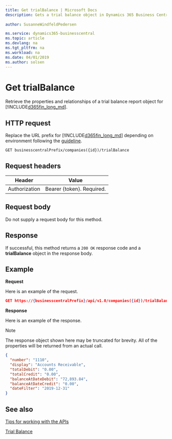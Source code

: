 ```yaml
---
title: Get trialBalance | Microsoft Docs
description: Gets a trial balance object in Dynamics 365 Business Central.
 
author: SusanneWindfeldPedersen

ms.service: dynamics365-businesscentral
ms.topic: article
ms.devlang: na
ms.tgt_pltfrm: na
ms.workload: na
ms.date: 04/01/2019
ms.author: solsen
---
```


# Get trialBalance
Retrieve the properties and relationships of a trial balance report object for [!INCLUDE[d365fin_long_md](../../includes/d365fin_long_md.md)].

## HTTP request
Replace the URL prefix for [!INCLUDE[d365fin_long_md](../../includes/d365fin_long_md.md)] depending on environment following the [guideline](../../v1.0/endpoints-apis-for-dynamics.md).
```
GET businesscentralPrefix/companies({id})/trialBalance
```

## Request headers

|Header|Value|
|------|-----|
|Authorization  |Bearer {token}. Required. |

## Request body
Do not supply a request body for this method.

## Response
If successful, this method returns a ```200 OK``` response code and a **trialBalance** object in the response body.

## Example

**Request**

Here is an example of the request.
```json
GET https://{businesscentralPrefix}/api/v1.0/companies({id})/trialBalance?$orderby number&$filter=dateFilter ge 2019-01-01 and dateFilter le 2019-12-31
```

**Response**

Here is an example of the response. 

> [!NOTE]  
>   The response object shown here may be truncated for brevity. All of the properties will be returned from an actual call.

```json
{
  "number": "1110",
  "display": "Accounts Receivable",
  "totalDebit": "0.00",
  "totalCredit": "0.00",
  "balanceAtDateDebit": "72,893.84",
  "balanceAtDateCredit": "0.00",
  "dateFilter": "2019-12-31"    
}
```


## See also
[Tips for working with the APIs](/dynamics365/business-central/dev-itpro/developer/devenv-connect-apps-tips)  

[Trial Balance](../resources/dynamics_trialbalance.md)  
